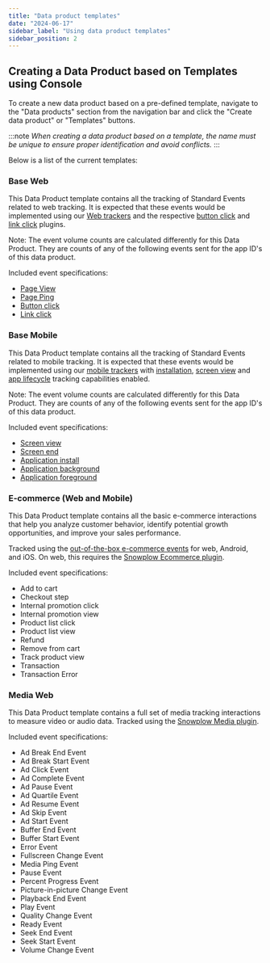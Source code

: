 ```yaml
---
title: "Data product templates"
date: "2024-06-17"
sidebar_label: "Using data product templates"
sidebar_position: 2
---
```


## Creating a Data Product based on Templates using Console

To create a new data product based on a pre-defined template, navigate to the "Data products" section from the navigation bar and click the "Create data product" or "Templates" buttons.

:::note
_When creating a data product based on a template, the name must be unique to ensure proper identification and avoid conflicts._
:::

Below is a list of the current templates:

### Base Web

This Data Product template contains all the tracking of Standard Events related to web tracking. It is expected that these events would be implemented using our [Web trackers](/docs/sources/trackers/web-trackers/index.md) and the respective [button click](/docs/sources/trackers/web-trackers/tracking-events/button-click/index.md) and [link click](/docs/sources/trackers/web-trackers/tracking-events/link-click/index.md) plugins.

Note: The event volume counts are calculated differently for this Data Product. They are counts of any of the following events sent for the app ID's of this data product.

Included event specifications:

* [Page View](/docs/sources/trackers/web-trackers/tracking-events/page-views/index.md)
* [Page Ping](/docs/sources/trackers/web-trackers/tracking-events/activity-page-pings/index.md)
* [Button click](/docs/sources/trackers/web-trackers/tracking-events/button-click/index.md)
* [Link click](/docs/sources/trackers/web-trackers/tracking-events/link-click/index.md)

### Base Mobile

This Data Product template contains all the tracking of Standard Events related to mobile tracking. It is expected that these events would be implemented using our [mobile trackers](/docs/sources/trackers/mobile-trackers/index.md) with [installation](/docs/sources/trackers/mobile-trackers/tracking-events/installation-tracking/index.md), [screen view](/docs/sources/trackers/mobile-trackers/tracking-events/screen-tracking/index.md) and [app lifecycle](/docs/sources/trackers/mobile-trackers/tracking-events/lifecycle-tracking/index.md) tracking capabilities enabled.

Note: The event volume counts are calculated differently for this Data Product. They are counts of any of the following events sent for the app ID's of this data product.

Included event specifications:

* [Screen view](/docs/events/ootb-data/page-and-screen-view-events/index.md#screen-view-events)
* [Screen end](/docs/events/ootb-data/page-activity-tracking/index.md#screen-end-event)
* [Application install](/docs/events/ootb-data/mobile-lifecycle-events/index.md#install-event)
* [Application background](/docs/events/ootb-data/mobile-lifecycle-events/index.md#background-event)
* [Application foreground](/docs/events/ootb-data/mobile-lifecycle-events/index.md#foreground-event)

### E-commerce (Web and Mobile)

This Data Product template contains all the basic e-commerce interactions that help you analyze customer behavior, identify potential growth opportunities, and improve your sales performance.

Tracked using the [out-of-the-box e-commerce events](/docs/events/ootb-data/ecommerce-events/index.md) for web, Android, and iOS. On web, this requires the [Snowplow Ecommerce plugin](/docs/sources/trackers/web-trackers/tracking-events/ecommerce/index.md).

Included event specifications:

* Add to cart
* Checkout step
* Internal promotion click
* Internal promotion view
* Product list click
* Product list view
* Refund
* Remove from cart
* Track product view
* Transaction
* Transaction Error

### Media Web

This Data Product template contains a full set of media tracking interactions to measure video or audio data.
Tracked using the [Snowplow Media plugin](https://docs.snowplow.io/docs/sources/trackers/web-trackers/tracking-events/media/snowplow/).

Included event specifications:

* Ad Break End Event
* Ad Break Start Event
* Ad Click Event
* Ad Complete Event
* Ad Pause Event
* Ad Quartile Event
* Ad Resume Event
* Ad Skip Event
* Ad Start Event
* Buffer End Event
* Buffer Start Event
* Error Event
* Fullscreen Change Event
* Media Ping Event
* Pause Event
* Percent Progress Event
* Picture-in-picture Change Event
* Playback End Event
* Play Event
* Quality Change Event
* Ready Event
* Seek End Event
* Seek Start Event
* Volume Change Event
